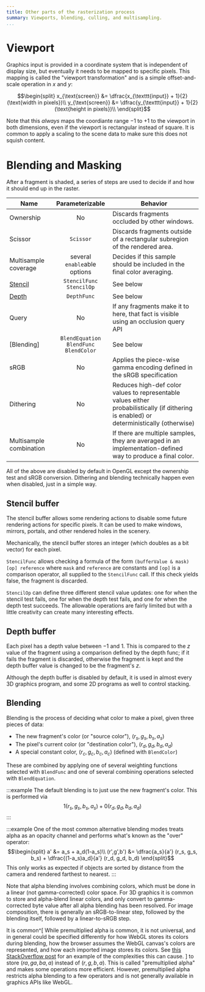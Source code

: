 ```yaml
---
title: Other parts of the rasterization process
summary: Viewports, blending, culling, and multisampling.
...
```


# Viewport

Graphics input is provided in a coordinate system that is independent of display size,
but eventually it needs to be mapped to specific pixels.
This mapping is called the "viewport transformation"
and is a simple offset-and-scale operation in $x$ and $y$:

$$\begin{split}
x_{\text{screen}} &= \dfrac{x_{\texttt{input}} + 1}{2}(\text{width in pixels})\\
y_{\text{screen}} &= \dfrac{y_{\texttt{input}} + 1}{2}(\text{height in pixels})\\
\end{split}$$

Note that this *always* maps the coordiante range $-1$ to $+1$ to the viewport in both dimensions, even if the viewport is rectangular instead of square.
It is common to apply a scaling to the scene data to make sure this does not squish content.

# Blending and Masking

After a fragment is shaded, a series of steps are used to decide if and how it should end up in the raster.

| Name | Parameterizable | Behavior |
|-----|:----:|----------------------|
| Ownership | No | Discards fragments occluded by other windows. |
| Scissor | `Scissor` | Discards fragments outside of a rectangular subregion of the rendered area. |
| Multisample coverage | several `enable`able options | Decides if this sample should be included in the final color averaging. |
| [Stencil](#stencil-buffer) | `StencilFunc`<br/>`StencilOp` | See below |
| [Depth](#depth-buffer) | `DepthFunc` | See below |
| Query | No | If any fragments make it to here, that fact is visible using an occlusion query API |
| [Blending] | `BlendEquation`<br/>`BlendFunc`<br/>`BlendColor` | See below |
| sRGB | No | Applies the piece-wise gamma encoding defined in the sRGB specification |
| Dithering | No | Reduces high-def color values to representable values either probabilistically (if dithering is enabled) or deterministically (otherwise) |
| Multisample combination | No | If there are multiple samples, they are averaged in an implementation-defined way to produce a final color. |

All of the above are disabled by default in OpenGL except the ownership test and sRGB conversion.
Dithering and blending technically happen even when disabled, just in a simple way.

## Stencil buffer

The stencil buffer allows some rendering actions to disable some future rendering actions for specific pixels. It can be used to make windows, mirrors, portals, and other rendered holes in the scenery.

Mechanically, the stencil buffer stores an integer (which doubles as a bit vector) for each pixel.

`StencilFunc` allows checking a formula of the form `(bufferValue & mask) [op] reference`
where `mask` and `reference` are constants and `[op]` is a comparison operator, all supplied to the `StencilFunc` call.
If this check yields false, the fragment is discarded.

`StencilOp` can define three different stencil value updates:
one for when the stencil test fails, one for when the depth test fails, and one for when the depth test succeeds.
The allowable operations are fairly limited but with a little creativity can create many interesting effects.

## Depth buffer

Each pixel has a depth value between $-1$ and $1$. This is compared to the $z$ value of the fragment using a comparison defined by the depth func; if it fails the fragment is discarded, otherwise the fragment is kept and the depth buffer value is changed to be the fragment's $z$.

Although the depth buffer is disabled by default, it is used in almost every 3D graphics program, and some 2D programs as well to control stacking.

## Blending

Blending is the process of deciding what color to make a pixel,
given three pieces of data:

- The new fragment's color (or "source color"), $(r_s, g_s, b_s, a_s)$
- The pixel's current color (or "destination color"), $(r_d, g_d, b_d, a_d)$
- A special constant color, $(r_c, g_c, b_c, a_c)$ (defined with `BlendColor`)

These are combined by applying one of several weighting functions selected with `BlendFunc` and one of several combining operations selected with `BlendEquation`.

:::example
The default blending is to just use the new fragment's color.
This is performed via $$1 (r_s, g_s, b_s, a_s) + 0 (r_d, g_d, b_d, a_d)$$
:::

:::example
One of the most common alternative blending modes treats alpha as an opacity channel
and performs what's known as the "over" operator:
$$\begin{split}
a' &= a_s + a_d(1-a_s)\\
(r',g',b') &= \dfrac{a_s}{a'} (r_s, g_s, b_s) + \dfrac{(1-a_s)a_d}{a'} (r_d, g_d, b_d)
\end{split}$$
This only works as expected if objects are sorted by distance from the camera and rendered farthest to nearest.
:::

Note that alpha blending involves combining colors, which must be done in a linear (not gamma-corrected) color space.
For 3D graphics it is common to store and alpha-blend linear colors, and only convert to gamma-corrected byte value after all alpha blending has been resolved.
For image composition, there is generally an sRGB-to-linear step, followed by the blending itself, followed by a linear-to-sRGB step.

It is common^[
    While premultiplied alpha is common, it is not universal,
    and in general could be specified differently
    for how WebGL stores its colors during blending,
    how the browser assumes the WebGL canvas's colors are represented,
    and how each imported image stores its colors.
    See [this StackOverflow post](https://stackoverflow.com/questions/39341564/webgl-how-to-correctly-blend-alpha-channel-png#answer-39354174) for an example of the complexities this can cause.
] to store $(ra, ga, ba, a)$ instead of $(r,g,b,a)$.
This is called "premultiplied alpha" and makes some operations more efficient.
However, premultiplied alpha restricts alpha blending to a few operators and is not generally available in graphics APIs like WebGL.
